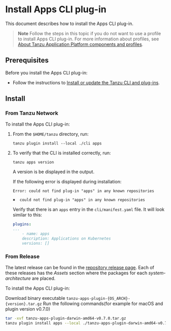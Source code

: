 # Install Apps CLI plug-in

This document describes how to install the Apps CLI plug-in.

> **Note** Follow the steps in this topic if you do not want to use a profile to install Apps CLI plug-in.
> For more information about profiles, see [About Tanzu Application Platform components and
> profiles](../../about-package-profiles.hbs.md).

## <a id='prereqs'></a>Prerequisites

Before you install the Apps CLI plug-in:

- Follow the instructions to [Install or update the Tanzu CLI and plug-ins](../../install-tanzu-cli.md#cli-and-plugin).

## <a id='Install'></a>Install

### <a id=”from-tap-net”></a>From Tanzu Network

To install the Apps CLI plug-in:

1. From the `$HOME/tanzu` directory, run:

    ```console
    tanzu plugin install --local ./cli apps
    ```

2. To verify that the CLI is installed correctly, run:

    ```console
    tanzu apps version
    ```

    A version is be displayed in the output.

    If the following error is displayed during installation:

    ```console
    Error: could not find plug-in "apps" in any known repositories

    ✖  could not find plug-in "apps" in any known repositories
    ```

    Verify that there is an `apps` entry in the `cli/manifest.yaml` file. It will look similar to this:

    ```yaml
    plugins:
    ...
        - name: apps
        description: Applications on Kubernetes
        versions: []
    ```

### <a id=”from-release”></a>From Release

The latest release can be found in the [repository release page](https://github.com/vmware-tanzu/apps-cli-plugin/releases/). Each of these releases has the *Assets* section where the packages for each *system-architecture* are placed.

To install the Apps CLI plug-in:

Download binary executable `tanzu-apps-plugin-{OS_ARCH}-{version}.tar.gz`
Run the following commands(for example for macOS and plugin version v0.7.0)

```bash
tar -xvf tanzu-apps-plugin-darwin-amd64-v0.7.0.tar.gz
tanzu plugin install apps --local ./tanzu-apps-plugin-darwin-amd64-v0.7.0 --version v0.7.0
```
